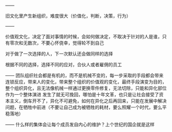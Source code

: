 ——

旧文化里产生新组织，难度很大（价值化，判断，决策，行为）

——

价值观文化，决定了面对事情的时候，会如何做决定，不取决于针对的人是谁，只有零次和无数次，不要心怀侥幸，觉得轮不到自己

对于做了一次选择的人，下一次默认还会做同样的选择

根据不同的选择，选择不同的应对，合伙人或者雇佣的员工

——
团队组织社会都是有机的，而不是机械不变的，每一步采取的手段都会带来连锁反应，带来人的变化，带来整个组织的价值观的变化，最终手段演变为目的，整个组织异化，且无法像机械一样通过更换零件修复，无法切除，只能和异化部位作为一个整体演进
发生了就无可挽回，哪怕是十年文革，也只是让社会接受了资本主义，倒车开不了，异化不可避免，如何在异化之后再回来，只能在发展中解决问题，在牺牲中前进（不要让自己成为被牺牲的耗材，要么照耀一个时代，要么平稳落地）

——
什么样的集体会让每个成员发自内心的维护？上个世纪的国企就是这样